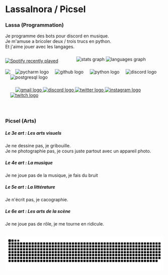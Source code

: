 <h1 align="left">LassaInora / Picsel</h1>

###

<div  align="left">
  <h3> Lassa (Programmation) </h3>
  <p>
    Je programme des bots pour discord en musique.<br/>
    Je m'amuse a bricoler deux / trois trucs en python.<br/>
    Et j'aime jouer avec les langages.
  </p>
</div>
<p style="float:left">
  <a href="https://open.spotify.com/user/sjknn53k4po9cbdr4eph2viow">
    <img src="https://spotify-recently-played-readme.vercel.app/api?user=sjknn53k4po9cbdr4eph2viow&count=5" alt="Spotify recently played"  />
  </a>
</p>

###

<div align="center">
  <img src="https://github-readme-stats.vercel.app/api?username=LassaInora&hide_title=false&hide_rank=true&show_icons=true&include_all_commits=true&count_private=true&disable_animations=false&theme=radical&locale=fr&hide_border=false" height="150" alt="stats graph"  />
  <img src="https://github-readme-stats.vercel.app/api/top-langs?username=LassaInora&locale=fr&hide_title=false&layout=compact&card_width=320&langs_count=5&theme=radical&hide_border=false" height="150" alt="languages graph"  />
</div>

###

<img align="left" height="150" src="https://cdn.discordapp.com/attachments/1124998158829760583/1178485343020929086/20231127_005901.gif"  />

###

<div align="left">
  <img width="12" />
  <img src="https://img.shields.io/badge/PyCharm-000000?logo=pycharm&logoColor=white&style=for-the-badge" height="30" alt="pycharm logo"  />
  <img width="12" />
  <img src="https://skillicons.dev/icons?i=github" height="30" alt="github logo"  />
  <img width="12" />
  <img src="https://skillicons.dev/icons?i=py" height="30" alt="python logo"  />
  <img width="12" />
  <img src="https://skillicons.dev/icons?i=discord" height="30" alt="discord logo"  />
  <img width="12" />
  <img src="https://skillicons.dev/icons?i=postgres" height="30" alt="postgresql logo"  />
</div>

###

<div align="left">
  <img width="12" />
  <a href="mailto:lassa.inora@gmail.com" target="_blank">
    <img src="https://img.shields.io/static/v1?message=Gmail&logo=gmail&label=&color=D14836&logoColor=white&labelColor=&style=for-the-badge" height="35" alt="gmail logo"  />
  </a>
  <a href="https://discord.gg/EzNfDqyECB" target="_blank">
    <img src="https://img.shields.io/static/v1?message=Discord&logo=discord&label=&color=7289DA&logoColor=white&labelColor=&style=for-the-badge" height="35" alt="discord logo"  />
  </a>
  <a href="https://twitter.com/_Picsel" target="_blank">
    <img src="https://img.shields.io/static/v1?message=Twitter&logo=twitter&label=&color=1DA1F2&logoColor=white&labelColor=&style=for-the-badge" height="35" alt="twitter logo"  />
  </a>
  <a href="https://www.instagram.com/picsel._/" target="_blank">
    <img src="https://img.shields.io/static/v1?message=Instagram&logo=instagram&label=&color=E4405F&logoColor=white&labelColor=&style=for-the-badge" height="35" alt="instagram logo"  />
  </a>
  <a href="https://www.twitch.tv/picsel__" target="_blank">
    <img src="https://img.shields.io/static/v1?message=Twitch&logo=twitch&label=&color=9146FF&logoColor=white&labelColor=&style=for-the-badge" height="35" alt="twitch logo"  />
  </a>
</div>

###

<div  align="left">
  <p><br/></p>
  <h3> Picsel (Arts) </h3>
  <h5> Le 3e art : Les arts visuels </h5>
  <p>
    Je ne dessine pas, je gribouille.<br/>
    Je ne photographie pas, je cours juste partout avec un appareil photo.
  </p>
  <h5> Le 4e art : La musique </h5>
  <p>
    Je ne joue pas de la musique, je fais du bruit
  </p>
  <h5> Le 5e art : La littérature </h5>
  <p>
    Je n'écrit pas, je cacographie.
  </p>
  <h5> Le 6e art : Les arts de la scène </h5>
  <p>
    Je ne joue pas de rôle, je me tourne en ridicule.<br/>
  </p>
</div>

<br clear="both">

<img src="https://raw.githubusercontent.com/Platane/snk/output/github-contribution-grid-snake.svg" alt="Snake animation" />

###
